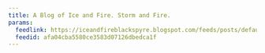 ```yaml
---
title: A Blog of Ice and Fire. Storm and Fire.
params:
  feedlink: https://iceandfireblackspyre.blogspot.com/feeds/posts/default?alt=rss
  feedid: afa04cba5580ce3583d07126dbedca1f
---
```

